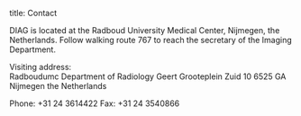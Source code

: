 title: Contact

DIAG is located at the Radboud University Medical Center, Nijmegen, the Netherlands.
Follow walking route 767 to reach the secretary of the Imaging Department.

Visiting address:<br>
Radboudumc
Department of Radiology
Geert Grooteplein Zuid 10
6525 GA Nijmegen
the Netherlands

Phone: +31 24 3614422
Fax: +31 24 3540866
